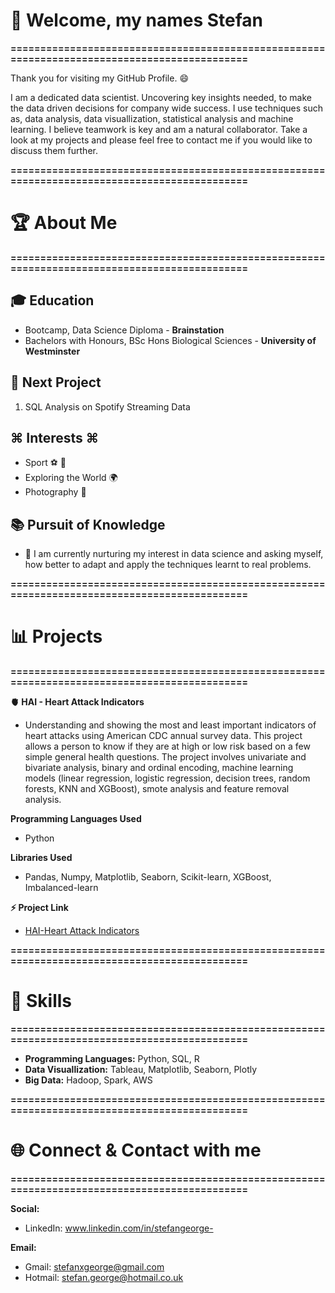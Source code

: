 # 👋 **Welcome, my names Stefan** 
**=============================================================================================**

Thank you for visiting my GitHub Profile. 😄

I am a dedicated data scientist. Uncovering key insights needed, to make the data driven decisions for company wide success. 
I use techniques such as, data analysis, data visuallization, statistical analysis and machine learning. I believe teamwork is key and am a natural collaborator. 
Take a look at my projects and please feel free to contact me if you would like to discuss them further.

**=============================================================================================**
# **🏆 About Me**
**=============================================================================================**
## **🎓 Education**
- Bootcamp, Data Science Diploma - **Brainstation**
- Bachelors with Honours, BSc Hons Biological Sciences - **University of Westminster**

## **🔬 Next Project**
1. SQL Analysis on Spotify Streaming Data

## **⌘ Interests ⌘**

- Sport ⚽️ 🏀
- Exploring the World 🌍
- Photography 📸

 ## **📚 Pursuit of Knowledge**
- 🌱 I am currently nurturing my interest in data science and asking myself, how better to adapt and apply the techniques learnt to real problems.

**=============================================================================================**
# **📊 Projects**
**=============================================================================================**

**🫀 HAI - Heart Attack Indicators** 

- Understanding and showing the most and least important indicators of heart attacks using American CDC annual survey data. 
This project allows a person to know if they are at high or low risk based on a few simple general health questions.
The project involves univariate and bivariate analysis, binary and ordinal encoding, machine learning models (linear regression, logistic regression, decision trees, random forests, KNN and XGBoost), smote analysis and feature removal analysis.

**Programming Languages Used**
- Python

**Libraries Used**
- Pandas, Numpy, Matplotlib, Seaborn, Scikit-learn, XGBoost, Imbalanced-learn

**⚡ Project Link**

- [HAI-Heart Attack Indicators](https://github.com/Stefan-George/Heart-Attack-Indicators)

**=============================================================================================**
# **🧰 Skills**
**=============================================================================================**
- **Programming Languages:** Python, SQL, R
- **Data Visuallization:** Tableau, Matplotlib, Seaborn, Plotly
- **Big Data:** Hadoop, Spark, AWS

**=============================================================================================**
# **🌐 Connect & Contact with me**
**=============================================================================================**

**Social:**
- LinkedIn: www.linkedin.com/in/stefangeorge-

**Email:**
- Gmail: stefanxgeorge@gmail.com
- Hotmail: stefan.george@hotmail.co.uk


<!---
Stefan-George/Stefan-George is a ✨ special ✨ repository because its `README.md` (this file) appears on your GitHub profile.
You can click the Preview link to take a look at your changes.
--->
